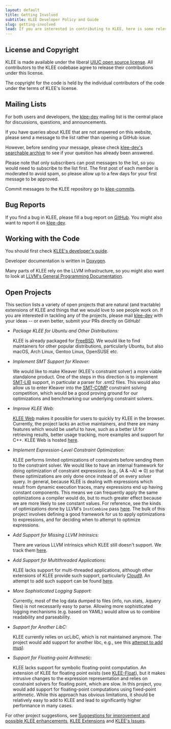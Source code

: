 ```yaml
---
layout: default
title: Getting Involved
subtitle: KLEE Developer Policy and Guide
slug: getting-involved
lead: If you are interested in contributing to KLEE, here is some relevant information.
---
```


## License and Copyright

KLEE is made available under the liberal [UIUC open source license](https://opensource.org/licenses/UoI-NCSA.php). All contributors to the KLEE codebase agree to release their contributions under this license.  

The copyright for the code is held by the individual contributors of the code under the terms of KLEE's license.


## Mailing Lists

For both users and developers, the [klee-dev](https://mailman.ic.ac.uk/mailman/listinfo/klee-dev) mailing list is the central place for discussions, questions, and announcements.

If you have queries about KLEE that are not answered on this website, please send a message to the list rather than opening a GitHub issue.

However, before sending your message, please check [klee-dev's searchable archive](http://www.mail-archive.com/klee-dev@imperial.ac.uk/) to see if your question has already been answered.

Please note that only subscribers can post messages to the list, so you would need to subscribe to the list first.  The first post of each member is moderated to avoid spam, so please allow up to a few days for your first message to be approved.

Commit messages to the KLEE repository go to [klee-commits](https://mailman.ic.ac.uk/mailman/listinfo/klee-commits).

## Bug Reports

If you find a bug in KLEE, please fill a bug report on [GitHub](https://github.com/klee/klee/issues/new). You might also want to report it on [klee-dev](#mailing-lists).

## Working with the Code

You should first check [KLEE's developer's guide]({{site.baseurl}}/docs/developers-guide).

Developer documentation is written in [Doxygen]({{site.baseurl}}/doxygen/html/).

Many parts of KLEE rely on the LLVM infrastructure, so you might also want to look at [LLVM's General Programming
Documentation](http://llvm.org/docs/#llvmprog).

## Open Projects

This section lists a variety of open projects that are natural (and tractable) extensions of KLEE and things that we would love to see people work on. If you are interested in tackling any of the projects, please mail [klee-dev](#mailing-lists) with your ideas -- or even better, submit your PRs directly on GitHub!

* _Package KLEE for Ubuntu and Other Distributions:_

	KLEE is already packaged for [FreeBSD](https://www.freshports.org/security/klee).  We would like to find maintainers for other popular distributions, particularly Ubuntu, but also macOS, Arch Linux, Gentoo Linux, OpenSUSE etc. 

* _Implement SMT Support for Kleaver:_

	We would like to make Kleaver (KLEE's constraint solver) a more viable standalone product. One of the steps in this direction is to implement [SMT-LIB](http://smtlib.cs.uiowa.edu/) support, in particular a parser for .smt2 files. This would also allow us to enter Kleaver into the [SMT-COMP](https://smt-comp.github.io/) constraint solving competition, which would be a good proving ground for our optimizations and benchmarking our underlying constraint solvers.


* _Improve KLEE Web:_

	[KLEE Web](http://klee.doc.ic.ac.uk/) makes it possible for users to quickly try KLEE in the browser.  Currently, the project lacks an active maintainers, and there are many features which would be useful to have, such as a better UI for retrieving results, better usage tracking, more examples and support for C++.  KLEE Web is hosted [here](https://github.com/klee/klee-web).


* _Implement Expression-Level Constraint Optimization:_

	KLEE performs limited optimizations of constraints before sending them to the constraint solver. We would like to have an internal framework for doing optimization of constraint expressions (e.g., (A & ~A) => 0) so that these optimizations are only done once instead of on every solver query.  In general, because KLEE is dealing with expressions which result from dynamic execution traces, many expressions end up having constant components. This means we can frequently apply the same optimizations a compiler would do, but to much greater effect because we are more likely to see constant values. For reference, see the kinds of optimizations done by LLVM's `InstCombine` pass [here](http://llvm.org/viewvc/llvm-project/llvm/trunk/lib/Transforms/InstCombine/).  The bulk of this project involves defining a good framework for us to apply optimizations to expressions, and for deciding when to attempt to optimize expressions.


* _Add Support for Missing LLVM Intrinsics:_

	There are various LLVM intrinsics which KLEE still doesn't support.  We track them [here](https://github.com/klee/klee/issues/678).


* _Add Support for Multithreaded Applications:_

	KLEE lacks support for multi-threaded applications, although other extensions of KLEE provide such support, particularly [Cloud9](http://cloud9.epfl.ch/).  An attempt to add such support can be found [here](https://github.com/klee/klee/pull/240).


* _More Sophisticated Logging Support:_

	Currently, most of the log data dumped to files (info, run.stats, .kquery files) is not necessarily easy to parse. Allowing more sophisticated logging mechanisms (e.g. based on YAML) would allow us to combine readability and parseability.  


* _Support for Another LibC:_

	KLEE currently relies on ucLibC, which is not maintained anymore.  The project would add support for another libc, e.g., see this [attempt to add musl](https://github.com/klee/klee/pull/483).


* _Support for Floating-point Arithmetic:_

	KLEE lacks support for symbolic floating-point computation.  An extension of KLEE for floating point exists (see [KLEE-Float](https://srg.doc.ic.ac.uk/projects/klee-float/)), but it makes intrusive changes to the expression representation and relies on constraint solvers for floating point, which are slow.  In this project, you would add support for floating-point computations using fixed-point arithmetic.  While this approach has obvious limitations, it should be relatively easy to add to KLEE and lead to significantly higher performance in many cases.

For other project suggestions, see [Suggestions for improvement and possible KLEE enhancements](https://github.com/klee/klee/projects/2), [KLEE Extensions](https://github.com/klee/klee/projects/4) and [KLEE's Issues](https://github.com/klee/klee/issues).
